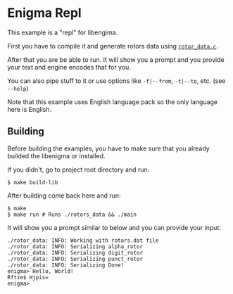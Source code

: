 # Enigma Repl

This example is a "repl" for libengima.

First you have to compile it and generate rotors data using [`rotor_data.c`](../hello-world).

After that you are be able to run. It will show you a prompt and you provide your text and engine encodes that for you.

You can also pipe stuff to it or use options like `-f|--from`, `-t|--to`, etc. (see `--help`)

Note that this example uses English language pack so the only language here is English.

## Building

Before building the examples, you have to make sure that you already builded the libenigma or installed.

If you didn't, go to project root directory and run:

```console
$ make build-lib
```

After building come back here and run:

```console
$ make
$ make run # Runs ./rotors_data && ./main
```

It will show you a prompt similar to below and you can provide your input:

```console
./rotor_data: INFO: Working with rotors.dat file
./rotor_data: INFO: Serializing alpha_rotor
./rotor_data: INFO: Serializing digit_rotor
./rotor_data: INFO: Serializing punct_rotor
./rotor_data: INFO: Serializing Done!
enigma> Hello, World!
Rftze$ Hjpis=
enigma> 
```
